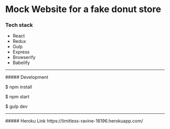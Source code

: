 # Mock Website for a fake donut store

### Tech stack
- React
- Redux
- Gulp
- Express
- Browserify
- Babelify

<hr/>
##### Development

$ npm install

$ npm start

$ gulp dev
<hr/>
##### Heroku Link
https://limitless-ravine-16196.herokuapp.com/

